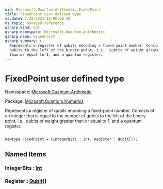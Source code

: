 ```yaml
---
uid: Microsoft.Quantum.Arithmetic.FixedPoint
title: FixedPoint user defined type
ms.date: 7/28/2023 12:00:00 AM
ms.topic: managed-reference
qsharp.kind: udt
qsharp.namespace: Microsoft.Quantum.Arithmetic
qsharp.name: FixedPoint
qsharp.summary: >-
  Represents a register of qubits encoding a fixed-point number. Consists of an integer that is equal to the number of
  qubits to the left of the binary point, i.e., qubits of weight greater
  than or equal to 1, and a quantum register.
---
```


# FixedPoint user defined type

Namespace: [Microsoft.Quantum.Arithmetic](xref:Microsoft.Quantum.Arithmetic)

Package: [Microsoft.Quantum.Numerics](https://nuget.org/packages/Microsoft.Quantum.Numerics)


Represents a register of qubits encoding a fixed-point number. Consists of an integer that is equal to the number ofqubits to the left of the binary point, i.e., qubits of weight greaterthan or equal to 1, and a quantum register.

```qsharp

newtype FixedPoint = (IntegerBits : Int, Register : Qubit[]);
```



## Named Items

### IntegerBits : [Int](xref:microsoft.quantum.qsharp.valueliterals#int-literals)


### Register : [Qubit](xref:microsoft.quantum.qsharp.valueliterals#qubit-literals)[]

